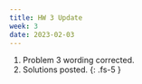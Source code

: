```yaml
---
title: HW 3 Update
week: 3
date: 2023-02-03
---
```


1. Problem 3 wording corrected.
2. Solutions posted.
{: .fs-5 }
